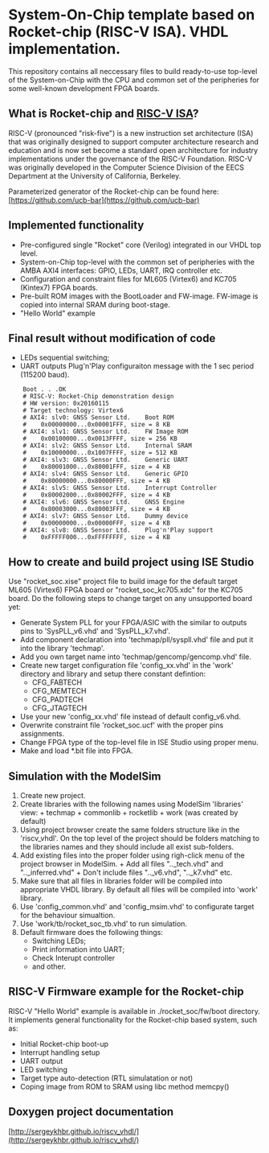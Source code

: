 System-On-Chip template based on Rocket-chip (RISC-V ISA). VHDL implementation.
=====================

This repository contains all neccessary files to build ready-to-use 
top-level of the System-on-Chip with the CPU and common set of the peripheries
for some well-known development FPGA boards. 

## What is Rocket-chip and [RISC-V ISA](http://www.riscv.org)?

RISC-V (pronounced "risk-five") is a new instruction set architecture (ISA) 
that was originally designed to support computer architecture research and 
education and is now set become a standard open architecture for industry 
implementations under the governance of the RISC-V Foundation. RISC-V was 
originally developed in the Computer Science Division of the EECS Department
at the University of California, Berkeley.

Parameterized generator of the Rocket-chip can be found here:
[https://github.com/ucb-bar](https://github.com/ucb-bar)
   

## Implemented functionality

+ Pre-configured single "Rocket" core (Verilog) integrated in our VHDL top
  level.
+ System-on-Chip top-level with the common set of peripheries with the 
  AMBA AXI4 interfaces: GPIO, LEDs, UART, IRQ controller etc.
+ Configuration and constraint files for ML605 (Virtex6) and KC705 (Kintex7) 
  FPGA boards.
+ Pre-built ROM images with the BootLoader and FW-image. FW-image is copied
  into internal SRAM during boot-stage.
+ "Hello World" example

## Final result without modification of code

+ LEDs sequential switching;
+ UART outputs Plug'n'Play configuraiton message with the 1 sec period
  (115200 baud).

```
    Boot . . .OK
    # RISC-V: Rocket-Chip demonstration design
    # HW version: 0x20160115
    # Target technology: Virtex6
    # AXI4: slv0: GNSS Sensor Ltd.    Boot ROM
    #    0x00000000...0x00001FFF, size = 8 KB
    # AXI4: slv1: GNSS Sensor Ltd.    FW Image ROM
    #    0x00100000...0x0013FFFF, size = 256 KB
    # AXI4: slv2: GNSS Sensor Ltd.    Internal SRAM
    #    0x10000000...0x1007FFFF, size = 512 KB
    # AXI4: slv3: GNSS Sensor Ltd.    Generic UART
    #    0x80001000...0x80001FFF, size = 4 KB
    # AXI4: slv4: GNSS Sensor Ltd.    Generic GPIO
    #    0x80000000...0x80000FFF, size = 4 KB
    # AXI4: slv5: GNSS Sensor Ltd.    Interrupt Controller
    #    0x80002000...0x80002FFF, size = 4 KB
    # AXI4: slv6: GNSS Sensor Ltd.    GNSS Engine
    #    0x80003000...0x80003FFF, size = 4 KB
    # AXI4: slv7: GNSS Sensor Ltd.    Dummy device
    #    0x00000000...0x00000FFF, size = 4 KB
    # AXI4: slv8: GNSS Sensor Ltd.    Plug'n'Play support
    #    0xFFFFF000...0xFFFFFFFF, size = 4 KB
```

## How to create and build project using ISE Studio

  Use "rocket_soc.xise" project file to build image for the default target ML605
(Virtex6) FPGA board or "rocket_soc_kc705.xdc" for the KC705 board. 
Do the following steps to change target on any unsupported board yet:
+ Generate System PLL for your FPGA/ASIC with the similar to outputs pins to
  'SysPLL_v6.vhd' and 'SysPLL_k7.vhd'.
+ Add component declaration into 'techmap/pll/syspll.vhd' file and put it
  into the library 'techmap'.
+ Add you own target name into 'techmap/gencomp/gencomp.vhd' file.
+ Create new target configuration file 'config_xx.vhd' in the 'work' directory
  and library and setup there constant defintion:
    - CFG_FABTECH
    - CFG_MEMTECH
    - CFG_PADTECH
    - CFG_JTAGTECH
+ Use your new 'config_xx.vhd' file instead of default config_v6.vhd.
+ Overwrite constraint file 'rocket_soc.ucf' with the proper pins assignments.
+ Change FPGA type of the top-level file in ISE Studio using proper menu.
+ Make and load *.bit file into FPGA.

## Simulation with the ModelSim

1. Create new project.
2. Create libraries with the following names using ModelSim 'libraries' view:
       + techmap
       + commonlib
       + rocketlib
       + work (was created by default)
3. Using project browser create the same folders structure like in the 
   'riscv_vhdl'. On the top level of the project should be folders matching
   to the libraries names and they should include all exist sub-folders.
4. Add existing files into the proper folder using righ-click menu of the
   project browser in ModelSim.
       + Add all files ".._tech.vhd" and ".._inferred.vhd"
       + Don't include files ".._v6.vhd", ".._k7.vhd" etc.
5. Make sure that all files in libraries folder will be compiled into appropriate
   VHDL library. By default all files will be compiled into 'work' library.
6. Use 'config_common.vhd' and 'config_msim.vhd' to configurate target for the
   behaviour simualtion.
7. Use 'work/tb/rocket_soc_tb.vhd' to run simulation.
8. Default firmware does the following things:
     - Switching LEDs;
     - Print information into UART;
     - Check Interupt controller
     - and other.

## RISC-V Firmware example for the Rocket-chip

  RISC-V "Hello World" example is available in ./rocket_soc/fw/boot directory.
It implements general functionality for the Rocket-chip based system, such as:
+ Initial Rocket-chip boot-up
+ Interrupt handling setup
+ UART output
+ LED switching
+ Target type auto-detection (RTL simulatation or not)
+ Coping image from ROM to SRAM using libc method memcpy()


## Doxygen project documentation

[http://sergeykhbr.github.io/riscv_vhdl/](http://sergeykhbr.github.io/riscv_vhdl/)

